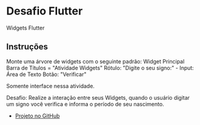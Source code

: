 # Desafio Flutter

Widgets Flutter

## Instruções

Monte uma árvore de widgets com o seguinte padrão:
Widget Principal
    Barra de Títulos = "Atividade Widgets"
    Rótulo: "Digite o seu signo:" - Input:
    Área de Texto
    Botão: "Verificar"

Somente interface nessa atividade. 

Desafio: Realize a interação entre seus Widgets, quando o usuário digitar um signo você verifica e informa o período de seu nascimento.

- [Projeto no GitHub](https://github.com/Yan22Oliveira/Desafio-Flutter)

